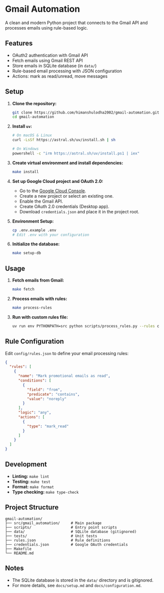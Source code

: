 # Gmail Automation

A clean and modern Python project that connects to the Gmail API and processes emails using rule-based logic.

## Features

- OAuth2 authentication with Gmail API
- Fetch emails using Gmail REST API
- Store emails in SQLite database (in `data/`)
- Rule-based email processing with JSON configuration
- Actions: mark as read/unread, move messages

## Setup

1.  **Clone the repository:**

    ```bash
    git clone https://github.com/himanshulodha2002/gmail-automation.git
    cd gmail-automation
    ```

2.  **Install `uv`:**

    ```bash
    # On macOS & Linux
    curl -LsSf https://astral.sh/uv/install.sh | sh

    # On Windows
    powershell -c "irm https://astral.sh/uv/install.ps1 | iex"
    ```

3.  **Create virtual environment and install dependencies:**

    ```bash
    make install
    ```

4.  **Set up Google Cloud project and OAuth 2.0:**

    - Go to the [Google Cloud Console](https://console.cloud.google.com/).
    - Create a new project or select an existing one.
    - Enable the Gmail API.
    - Create OAuth 2.0 credentials (Desktop app).
    - Download `credentials.json` and place it in the project root.

5.  **Environment Setup:**

    ```bash
    cp .env.example .env
    # Edit .env with your configuration
    ```

6.  **Initialize the database:**
    ```bash
    make setup-db
    ```

## Usage

1. **Fetch emails from Gmail:**

   ```bash
   make fetch
   ```

2. **Process emails with rules:**

   ```bash
   make process-rules
   ```

3. **Run with custom rules file:**
   ```bash
   uv run env PYTHONPATH=src python scripts/process_rules.py --rules custom_rules.json
   ```

## Rule Configuration

Edit `config/rules.json` to define your email processing rules:

```json
{
  "rules": [
    {
      "name": "Mark promotional emails as read",
      "conditions": [
        {
          "field": "from",
          "predicate": "contains",
          "value": "noreply"
        }
      ],
      "logic": "any",
      "actions": [
        {
          "type": "mark_read"
        }
      ]
    }
  ]
}
```

## Development

- **Linting:** `make lint`
- **Testing:** `make test`
- **Format:** `make format`
- **Type checking:** `make type-check`

## Project Structure

```
gmail-automation/
├── src/gmail_automation/     # Main package
├── scripts/                  # Entry point scripts
├── data/                     # SQLite database (gitignored)
├── tests/                    # Unit tests
├── rules.json                # Rule definitions
├── credentials.json          # Google OAuth credentials
├── Makefile
└── README.md
```

## Notes

- The SQLite database is stored in the `data/` directory and is gitignored.
- For more details, see `docs/setup.md` and `docs/configuration.md`.
